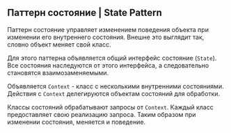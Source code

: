 ## Паттерн состояние | State Pattern

Паттерн состояние управляет изменением поведения объекта при изменении его внутреннего состояния.
Внешне это выглядит так, словно объект меняет свой класс.

Для этого паттерна объявляется общий интерфейс состояние (`State`).
Все состояния наследуются от этого интерфейса, а следовательно становятся взаимозаменяемыми.

Объявляется `Context` - класс с несколькими внутренними состояниями.
Действия c `Context` делегируются объектам состояний для обработки.

Классы состояний обрабатывают запросы от `Context`.
Каждый класс предоставляет свою реализацию запроса.
Таким образом при изменении состояния, меняется и поведение.
